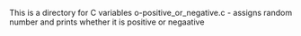 This is a  directory for C variables o-positive_or_negative.c - assigns random number and prints whether it is positive or negaative
